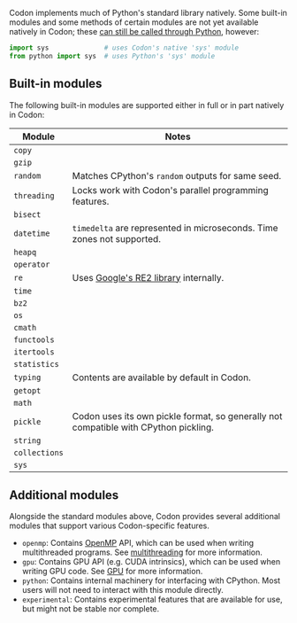 Codon implements much of Python's standard library natively.
Some built-in modules and some methods of certain modules are
not yet available natively in Codon; these
[can still be called through Python](../integrations/python/python-from-codon.md),
however:

``` python
import sys              # uses Codon's native 'sys' module
from python import sys  # uses Python's 'sys' module
```

## Built-in modules

The following built-in modules are supported either in full
or in part natively in Codon:

| Module        | Notes |
| ------------- | - |
| `copy`        ||
| `gzip`        ||
| `random`      | Matches CPython's `random` outputs for same seed. |
| `threading`   | Locks work with Codon's parallel programming features. |
| `bisect`      ||
| `datetime`    | `timedelta` are represented in microseconds. Time zones not supported. |
| `heapq`       ||
| `operator`    ||
| `re`          | Uses [Google's RE2 library](https://github.com/google/re2) internally. |
| `time`        ||
| `bz2`         ||
| `os`          ||
| `cmath`       ||
| `functools`   ||
| `itertools`   ||
| `statistics`  ||
| `typing`      | Contents are available by default in Codon. |
| `getopt`      ||
| `math`        ||
| `pickle`      | Codon uses its own pickle format, so generally not compatible with CPython pickling. |
| `string`      ||
| `collections` ||
| `sys`         ||

## Additional modules

Alongside the standard modules above, Codon provides several additional
modules that support various Codon-specific features.

- `openmp`: Contains [OpenMP](https://openmp.org) API, which can be used when
  writing multithreaded programs. See [multithreading](../parallel/multithreading.md) for
  more information.
- `gpu`: Contains GPU API (e.g. CUDA intrinsics), which can be used when writing
  GPU code. See [GPU](../parallel/gpu.md) for more information.
- `python`: Contains internal machinery for interfacing with CPython. Most users will
  not need to interact with this module directly.
- `experimental`: Contains experimental features that are available for use, but might
  not be stable nor complete.
